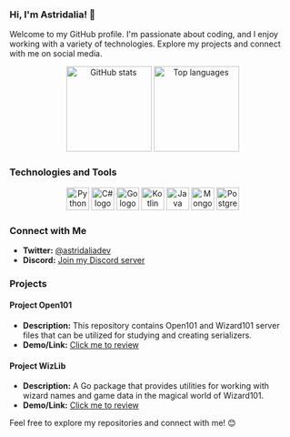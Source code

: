 ### Hi, I'm Astridalia! 👋

Welcome to my GitHub profile. I'm passionate about coding, and I enjoy working with a variety of technologies. Explore my projects and connect with me on social media.

<div align="center">
    <img src="https://github-readme-stats.vercel.app/api?username=astridalia&show_icons=true&include_all_commits=true&count_private=true&hide_border=true" height="150" alt="GitHub stats" />
    <img src="https://github-readme-stats.vercel.app/api/top-langs?username=astridalia&layout=compact&card_width=320&langs_count=5&hide_border=true" height="150" alt="Top languages" />
</div>

### Technologies and Tools

<div align="center">
    <img src="https://cdn.jsdelivr.net/gh/devicons/devicon/icons/python/python-original.svg" height="40" alt="Python logo" />
    <img src="https://cdn.jsdelivr.net/gh/devicons/devicon/icons/csharp/csharp-original.svg" height="40" alt="C# logo" />
    <img src="https://cdn.jsdelivr.net/gh/devicons/devicon/icons/go/go-original.svg" height="40" alt="Go logo" />
    <img src="https://cdn.jsdelivr.net/gh/devicons/devicon/icons/kotlin/kotlin-original.svg" height="40" alt="Kotlin logo" />
    <img src="https://cdn.jsdelivr.net/gh/devicons/devicon/icons/java/java-original.svg" height="40" alt="Java logo" />
    <img src="https://cdn.jsdelivr.net/gh/devicons/devicon/icons/mongodb/mongodb-original.svg" height="40" alt="MongoDB logo" />
    <img src="https://cdn.jsdelivr.net/gh/devicons/devicon/icons/postgresql/postgresql-original.svg" height="40" alt="PostgreSQL logo" />
</div>

### Connect with Me

- **Twitter:** [@astridaliadev](https://twitter.com/astridaliadev)
- **Discord:** [Join my Discord server](https://discord.gg/REdzRxqbTF)

### Projects

#### Project Open101

- **Description:** This repository contains Open101 and Wizard101 server files that can be utilized for studying and creating serializers. 
- **Demo/Link:** [Click me to review](https://github.com/Astridalia/open101)

#### Project WizLib

- **Description:** A Go package that provides utilities for working with wizard names and game data in the magical world of Wizard101. 
- **Demo/Link:** [Click me to review](https://github.com/Astridalia/wizlib)

Feel free to explore my repositories and connect with me! 😊
